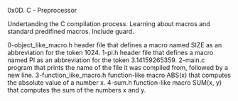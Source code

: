 0x0D. C - Preprocessor

Undertanding the C compilation process.
Learning about macros and standard predifined macros.
Include guard.

0-object_like_macro.h header file that defines a macro named SIZE as an abbreviation for the token 1024.
1-pi.h header file that defines a macro named PI as an abbreviation for the token 3.14159265359.
2-main.c program that prints the name of the file it was compiled from, followed by a new line.
3-function_like_macro.h function-like macro ABS(x) that computes the absolute value of a number x.
4-sum.h function-like macro SUM(x, y) that computes the sum of the numbers x and y.
